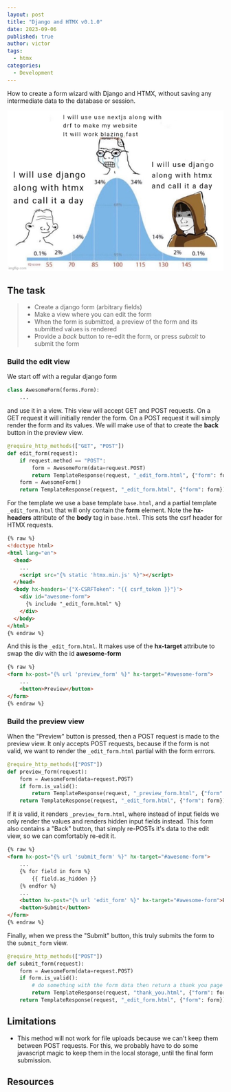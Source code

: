 ```yaml
---
layout: post
title: "Django and HTMX v0.1.0"
date: 2023-09-06
published: true
author: victor
tags:
  - htmx
categories:
  - Development
---
```


How to create a form wizard with Django and HTMX, without saving any intermediate data to the database or session.

![django and htmx make my day meme](/images/django-htmx.png)

## The task

> * Create a django form (arbitrary fields)
> * Make a view where you can edit the form
> * When the form is submitted, a preview of the form and its submitted values is rendered
> * Provide a *back* button to re-edit the form, or press *submit* to submit the form

### Build the edit view

We start off with a regular django form

```python
class AwesomeForm(forms.Form):
    ...
```

and use it in a view. 
This view will accept GET and POST requests.
On a GET request it will initially render the form.
On a POST request it will simply render the form and its values. We will make use of that to create the **back** button in the preview view.  

```python
@require_http_methods(["GET", "POST"])
def edit_form(request):
    if request.method == "POST":
        form = AwesomeForm(data=request.POST)
        return TemplateResponse(request, "_edit_form.html", {"form": form})
    form = AwesomeForm()
    return TemplateResponse(request, "_edit_form.html", {"form": form})
```

For the template we use a base template `base.html`, and a partial template `_edit_form.html` that will only contain the **form** element.
Note the **hx-headers** attribute of the **body** tag in `base.html`.
This sets the csrf header for HTMX requests. 

```html
{% raw %}
<!doctype html>
<html lang="en">
  <head>
    ...
    <script src="{% static 'htmx.min.js' %}"></script>
  </head>
  <body hx-headers='{"X-CSRFToken": "{{ csrf_token }}"}'>
    <div id="awesome-form">
      {% include "_edit_form.html" %}
    </div>
  </body>
</html>
{% endraw %}
```

And this is the `_edit_form.html`.
It makes use of the **hx-target** attribute to swap the div with the id **awesome-form**

```html
{% raw %}
<form hx-post="{% url 'preview_form' %}" hx-target="#awesome-form">
    ...
    <button>Preview</button>
</form>
{% endraw %}
```

### Build the preview view

When the "Preview" button is pressed, then a POST request is made to the preview view.
It only accepts POST requests, because if the form is not valid, we want to render the `_edit_form.html` partial with the form errrors.

```python
@require_http_methods(["POST"])
def preview_form(request):
    form = AwesomeForm(data=request.POST)
    if form.is_valid():
        return TemplateResponse(request, "_preview_form.html", {"form": form})
    return TemplateResponse(request, "_edit_form.html", {"form": form})
```

If it _is_ valid, it renders `_preview_form.html`, where instead of input fields we only render the values and renders hidden input fields instead.
This form also contains a "Back" button, that simply re-POSTs it's data to the edit view, so we can comfortably re-edit it.

```html
{% raw %}
<form hx-post="{% url 'submit_form' %}" hx-target="#awesome-form">
    ...
    {% for field in form %}
        {{ field.as_hidden }}
    {% endfor %}
    ...
    <button hx-post="{% url 'edit_form' %}" hx-target="#awesome-form">Back</button>
    <button>Submit</button>
</form>
{% endraw %}
```

Finally, when we press the "Submit" button, this truly submits the form to the `submit_form` view.

```python
@require_http_methods(["POST"])
def submit_form(request):
    form = AwesomeForm(data=request.POST)
    if form.is_valid():
        # do something with the form data then return a thank you page
        return TemplateResponse(request, "thank_you.html", {"form": form})
    return TemplateResponse(request, "_edit_form.html", {"form": form})
```

## Limitations

* This method will not work for file uploads because we can't keep them between POST requests. 
  For this, we probably have to do some javascript magic to keep them in the local storage, until the final form submission.

## Resources

